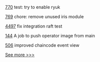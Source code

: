 
[770](https://github.com/hyperledger-labs/open-enterprise-agent/pull/770) test: try to enable ryuk

[769](https://github.com/hyperledger-labs/open-enterprise-agent/pull/769) chore: remove unused iris module

[4497](https://github.com/hyperledger/fabric/pull/4497) fix integration raft test

[144](https://github.com/hyperledger-labs/fabric-operator/pull/144) A job to push operator image from main

[506](https://github.com/hyperledger-labs/fabric-smart-client/pull/506) improved chaincode event view


[See more >>>](https://start-here.hyperledger.org/pull-requests)
